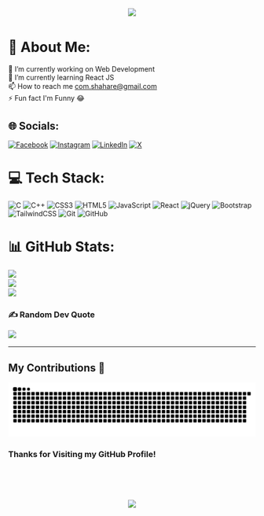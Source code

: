 <h1 align="center">
  <img src="https://user-images.githubusercontent.com/73097560/115834477-dbab4500-a447-11eb-908a-139a6edaec5c.gif">
</h1>

# 💫 About Me:

🔭 I’m currently working on Web Development<br>🌱 I’m currently learning React JS<br>📫 How to reach me com.shahare@gmail.com<br>⚡ Fun fact I'm Funny 😂

## 🌐 Socials:

[![Facebook](https://img.shields.io/badge/Facebook-%231877F2.svg?logo=Facebook&logoColor=white)](https://facebook.com/shiwam.shahare) [![Instagram](https://img.shields.io/badge/Instagram-%23E4405F.svg?logo=Instagram&logoColor=white)](https://instagram.com/com.coder) [![LinkedIn](https://img.shields.io/badge/LinkedIn-%230077B5.svg?logo=linkedin&logoColor=white)](https://linkedin.com/in/shiwam.shahare) [![X](https://img.shields.io/badge/X-black.svg?logo=X&logoColor=white)](https://x.com/@ShiwamShahare)

# 💻 Tech Stack:

![C](https://img.shields.io/badge/c-%2300599C.svg?style=for-the-badge&logo=c&logoColor=white) ![C++](https://img.shields.io/badge/c++-%2300599C.svg?style=for-the-badge&logo=c%2B%2B&logoColor=white) ![CSS3](https://img.shields.io/badge/css3-%231572B6.svg?style=for-the-badge&logo=css3&logoColor=white) ![HTML5](https://img.shields.io/badge/html5-%23E34F26.svg?style=for-the-badge&logo=html5&logoColor=white) ![JavaScript](https://img.shields.io/badge/javascript-%23323330.svg?style=for-the-badge&logo=javascript&logoColor=%23F7DF1E) ![React](https://img.shields.io/badge/react-%2320232a.svg?style=for-the-badge&logo=react&logoColor=%2361DAFB) ![jQuery](https://img.shields.io/badge/jquery-%230769AD.svg?style=for-the-badge&logo=jquery&logoColor=white) ![Bootstrap](https://img.shields.io/badge/bootstrap-%238511FA.svg?style=for-the-badge&logo=bootstrap&logoColor=white) ![TailwindCSS](https://img.shields.io/badge/tailwindcss-%2338B2AC.svg?style=for-the-badge&logo=tailwind-css&logoColor=white) ![Git](https://img.shields.io/badge/git-%23F05033.svg?style=for-the-badge&logo=git&logoColor=white) ![GitHub](https://img.shields.io/badge/github-%23121011.svg?style=for-the-badge&logo=github&logoColor=white)

# 📊 GitHub Stats:

![](https://github-readme-stats.vercel.app/api?username=shiwamshahare&theme=shades-of-purple&hide_border=false&include_all_commits=false&count_private=false)<br/>
![](https://github-readme-streak-stats.herokuapp.com/?user=shiwamshahare&theme=shades-of-purple&hide_border=false)<br/>
![](https://github-readme-stats.vercel.app/api/top-langs/?username=shiwamshahare&theme=shades-of-purple&hide_border=false&include_all_commits=false&count_private=false&layout=compact)

### ✍️ Random Dev Quote

![](https://quotes-github-readme.vercel.app/api?type=horizontal&theme=tokyonight)

---

## My Contributions 🐍

<picture>
  <source
    media="(prefers-color-scheme: dark)"
    srcset="./snake_dark.svg"
  />
  <source
    media="(prefers-color-scheme: light)"
    srcset="./snake.svg"
  />
  <img
    alt="GitHub contribution grid snake animation"
    src="./snake.svg"
  />
</picture>

<br />

### Thanks for Visiting my GitHub Profile!

<br>

<h1 align="center">
  <img src="https://user-images.githubusercontent.com/73097560/115834477-dbab4500-a447-11eb-908a-139a6edaec5c.gif">
</h1>
